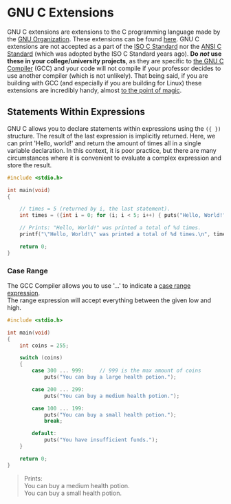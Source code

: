 # GNU C Extensions
GNU C extensions are extensions to the C programming language made by the [GNU Organization](https://www.gnu.org/philosophy/philosophy.html). These extensions can be found [here](https://gcc.gnu.org/onlinedocs/gcc/C-Extensions.html). GNU C extensions are not accepted as a part of the [ISO C Standard](https://www.iso-9899.info/wiki/The_Standard) 
nor the [ANSI C Standard](https://en.wikipedia.org/wiki/ANSI_C) (which was adopted bythe ISO C Standard years ago). **Do _not_ use these in your college/university projects**, 
as they are specific to [the GNU C Compiler](https://gcc.gnu.org/) (GCC) and your code will not compile if your professor decides to use another compiler (which is not unlikely). 
That being said, if you are building with GCC (and especially if you are building for Linux) these extensions are incredibly handy, almost [to the point of magic](https://radek.io/2012/11/10/magical-container_of-macro/).

## Statements Within Expressions
GNU C allows you to declare statements within expressions using the `({ })` structure. The result of the last expression is implicitly returned.
Here, we can print 'Hello, world!' and return the amount of times all in a single
variable declaration. In this context, it is poor practice, but there are many circumstances where it is convenient to evaluate a complex expression and store the result.
```C++
#include <stdio.h>

int main(void)
{

    // times = 5 (returned by i, the last statement).
    int times = ({int i = 0; for (i; i < 5; i++) { puts("Hello, World!"); } i; });

    // Prints: "Hello, World!" was printed a total of %d times.
    printf("\"Hello, World!\" was printed a total of %d times.\n", times);

    return 0;
}
```

### Case Range
The GCC Compiler allows you to use '...' to indicate a [case range expression](https://gcc.gnu.org/onlinedocs/gcc/Case-Ranges.html). <br />
The range expression will accept everything between the given low and high.
```C++
#include <stdio.h>

int main(void)
{
    int coins = 255;

    switch (coins)
    {
        case 300 ... 999:     // 999 is the max amount of coins
            puts("You can buy a large health potion.");

        case 200 ... 299:
            puts("You can buy a medium health potion.");

        case 100 ... 199:
            puts("You can buy a small health potion.");
            break;

        default:
            puts("You have insufficient funds.");
    }

    return 0;
}
```
> Prints: <br />
> You can buy a medium health potion. <br />
> You can buy a small health potion.  <br />
